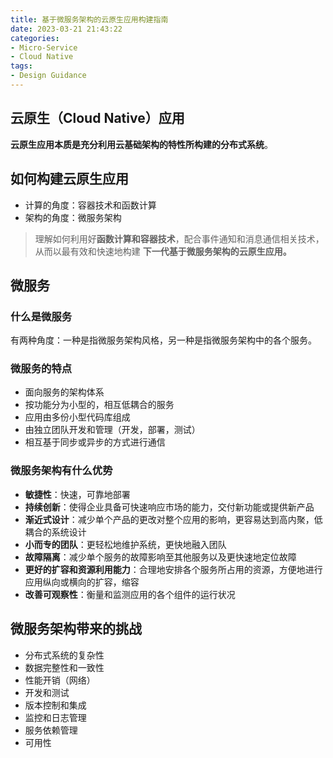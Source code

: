 ```yaml
---
title: 基于微服务架构的云原生应用构建指南
date: 2023-03-21 21:43:22
categories:
- Micro-Service
- Cloud Native
tags:
- Design Guidance
---
```


## 云原生（Cloud Native）应用

**云原生应用本质是充分利用云基础架构的特性所构建的分布式系统**。

## 如何构建云原生应用
* 计算的角度：容器技术和函数计算
* 架构的角度：微服务架构

> 理解如何利用好**函数计算和容器技术**，配合事件通知和消息通信相关技术，从而以最有效和快速地构建 **下一代基于微服务架构的云原生应用。**

## 微服务
### 什么是微服务
有两种角度：一种是指微服务架构风格，另一种是指微服务架构中的各个服务。
### 微服务的特点
* 面向服务的架构体系
* 按功能分为小型的，相互低耦合的服务
* 应用由多份小型代码库组成
* 由独立团队开发和管理（开发，部署，测试）
* 相互基于同步或异步的方式进行通信

### 微服务架构有什么优势
* **敏捷性**：快速，可靠地部署 
* **持续创新**：使得企业具备可快速响应市场的能力，交付新功能或提供新产品
* **渐近式设计**：减少单个产品的更改对整个应用的影响，更容易达到高内聚，低耦合的系统设计
* **小而专的团队**：更轻松地维护系统，更快地融入团队
* **故障隔离**：减少单个服务的故障影响至其他服务以及更快速地定位故障
* **更好的扩容和资源利用能力**：合理地安排各个服务所占用的资源，方便地进行应用纵向或横向的扩容，缩容
* **改善可观察性**：衡量和监测应用的各个组件的运行状况

## 微服务架构带来的挑战
* 分布式系统的复杂性
* 数据完整性和一致性
* 性能开销（网络）
* 开发和测试
* 版本控制和集成
* 监控和日志管理
* 服务依赖管理
* 可用性